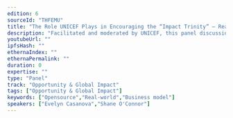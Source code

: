 ```yaml
---
edition: 6
sourceId: "THFEMU"
title: "The Role UNICEF Plays in Encouraging the “Impact Trinity” – Real world Use-cases, Open-source Software and For-Profit Business models"
description: "Facilitated and moderated by UNICEF, this panel discussion will bring together a group of blockchain start ups, part of the UNICEF Venture Fund portfolio, to touch on the importance of open source and digital public goods as part of a (profitable) business model. Through 3 rounds of questions, the start ups will share their experiences with UNICEF and opinions on the topics"
youtubeUrl: ""
ipfsHash: ""
ethernaIndex: ""
ethernaPermalink: ""
duration: 0
expertise: ""
type: "Panel"
track: "Opportunity & Global Impact"
tags: ["Opportunity & Global Impact"]
keywords: ["Opensource","Real-world","Business model"]
speakers: ["Evelyn Casanova","Shane O'Connor"]
---
```

